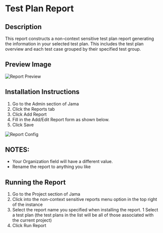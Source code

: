 # Test Plan Report

## Description
This report constructs a non-context sensitive test plan report generating the information in your selected test plan. This includes the test plan overview and each test case grouped by their specified test group. 

## Preview Image
![Report Preview](preview.png)

## Installation Instructions
1. Go to the Admin section of Jama
1. Click the Reports tab
1. Click Add Report
1. Fill in the Add/Edit Report form as shown below.
1. Click Save

![Report Config](config.png)

## NOTES: 
- Your Organization field will have a different value.  
- Rename the report to anything you like


## Running the Report
1. Go to the Project section of Jama
1. Click into the non-context sensitive reports menu option in the top right of the instance
1. Select the report name you specified when installing the report.
1 Select a test plan (the test plans in the list will be all of those  associated with the current project)
1. Click Run Report
